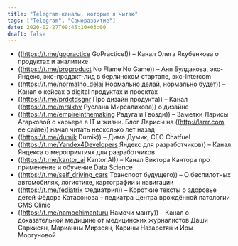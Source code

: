 ```yaml
---
title: "Telegram-каналы, которые я читаю"
tags: ["Telegram", "Саморазвитие"]
date: 2020-02-27T09:45:10+03:00
draft: false
---
```


- ((https://t.me/gopractice GoPractice!)) – Канал Олега Якубенкова о продуктах и аналитике
- ((https://t.me/proproduct No Flame No Game)) – Аня Булдакова, экс-Яндекс, экс-продакт-лид в берлинском стартапе, экс-Intercom
- ((https://t.me/normalno_delaj Нормально делай, нормально будет)) – Канал о кейсах в digital продуктах и проектах
- ((https://t.me/prdctdsgnr Про дизайн продукта)) – Канал ((https://t.me/mrslkhv Руслана Мирсалихова)) о дизайне
- ((https://t.me/empireinthemaking Радуга и Гвозди)) – Заметки Ларисы Агарковой о карьере в IT и жизни. Блог Ларисы на ((http://larrr.com ее сайте)) начал читать несколько лет назад
- ((https://t.me/dumik Dumik)) – Дима Думик, CEO Chatfuel
- ((https://t.me/Yandex4Developers Яндекс для разработчиков)) – Канал Яндекса о мероприятиях для разработчиков
- ((https://t.me/kantor_ai Kantor.AI)) – Канал Виктора Кантора про применение и обучение Data Science
- ((https://t.me/self_driving_cars Транспорт будущего)) – О беспилотных автомобилях, логистике,  картографии и навигации
- ((https://t.me/fediatrix Федиатрия)) – Короткие тексты о здоровье детей Фёдора Катасонова – педиатра Центра врождённой патологии GMS Clinic
- ((https://t.me/namochimanturu Намочи манту)) – Канал о доказательной медицине от медицинских журналистов Даши Саркисян, Марианны Мирзоян, Карины Назаретян и Иры Моргуновой
